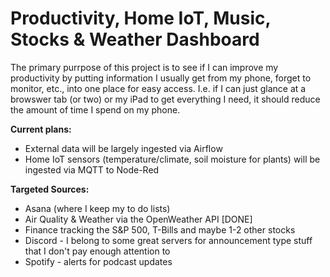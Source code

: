 # Productivity, Home IoT, Music, Stocks & Weather Dashboard

The primary purrpose of this project is to see if I can improve my productivity by putting information I usually get from my phone, forget to monitor, etc., into one place for easy access. I.e. if I can just glance at a browswer tab (or two) or my iPad to get everything I need, it should reduce the amount of time I spend on my phone. 


**Current plans:**
* External data will be largely ingested via Airflow
* Home IoT sensors (temperature/climate, soil moisture for plants) will be ingested via MQTT to Node-Red 


**Targeted Sources:**
* Asana (where I keep my to do lists)
* Air Quality & Weather via the OpenWeather API [DONE]
* Finance tracking the S&P 500, T-Bills and maybe 1-2 other stocks 
* Discord - I belong to some great servers for announcement type stuff that I don't pay enough attention to 
* Spotify - alerts for podcast updates 

